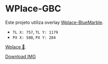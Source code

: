 # WPlace-GBC

Este projeto utiliza overlay [Wplace-BlueMarble](https://github.com/SwingTheVine/Wplace-BlueMarble).

- `TL X: 757`, `TL Y: 1179`
- `PX X: 580`, `PX Y: 284`

[Wplace 📍](https://wplace.live/?lat=-26.318548297974367&lng=-46.831553065722666&zoom=16.925473372883097).

[Download IMG](https://raw.githubusercontent.com/43D/WPlace-GBC/refs/heads/main/modelo%202.png)
